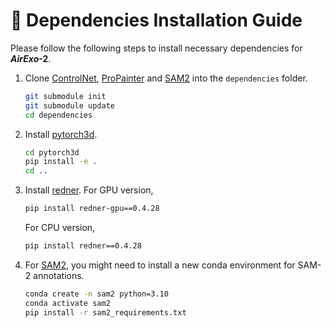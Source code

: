 # 📁 Dependencies Installation Guide

Please follow the following steps to install necessary dependencies for ***AirExo*-2**.

1. Clone [ControlNet](https://github.com/lllyasviel/ControlNet), [ProPainter](https://github.com/sczhou/ProPainter) and [SAM2](https://github.com/facebookresearch/sam2) into the `dependencies` folder.

    ```bash
    git submodule init
    git submodule update
    cd dependencies
    ```

2.  Install [pytorch3d](https://github.com/facebookresearch/pytorch3d).
    ```bash
    cd pytorch3d
    pip install -e .
    cd ..
    ```

3.  Install [redner](https://github.com/BachiLi/redner). For GPU version, 
    ```bash
    pip install redner-gpu==0.4.28
    ```

    For CPU version,
    ```bash
    pip install redner==0.4.28
    ```

4.  For [SAM2](https://github.com/facebookresearch/sam2), you might need to install a new conda environment for SAM-2 annotations.
    ```bash
    conda create -n sam2 python=3.10
    conda activate sam2
    pip install -r sam2_requirements.txt
    ```
    